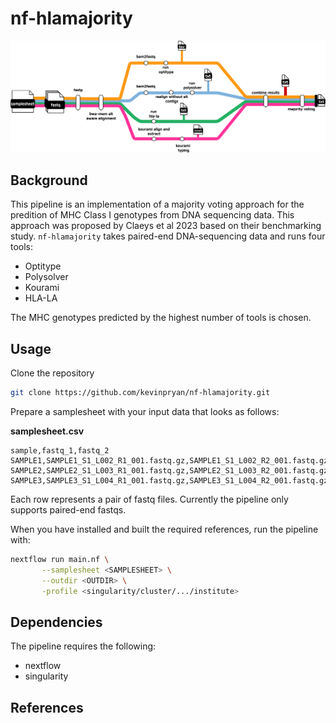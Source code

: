 # nf-hlamajority

![nf-hlamajority metro map](docs/images/nf-hlamajority-without-subset.svg)

## Background

This pipeline is an implementation of a majority voting approach for the predition of MHC Class I genotypes from DNA sequencing data. This approach was proposed by Claeys et al 2023 based on their benchmarking study. `nf-hlamajority` takes paired-end DNA-sequencing data and runs four tools:

- Optitype
- Polysolver
- Kourami
- HLA-LA

The MHC genotypes predicted by the highest number of tools is chosen.

## Usage

Clone the repository

```bash
git clone https://github.com/kevinpryan/nf-hlamajority.git
```

Prepare a samplesheet with your input data that looks as follows:

**samplesheet.csv**

```csv
sample,fastq_1,fastq_2
SAMPLE1,SAMPLE1_S1_L002_R1_001.fastq.gz,SAMPLE1_S1_L002_R2_001.fastq.gz
SAMPLE2,SAMPLE2_S1_L003_R1_001.fastq.gz,SAMPLE2_S1_L003_R2_001.fastq.gz
SAMPLE3,SAMPLE3_S1_L004_R1_001.fastq.gz,SAMPLE3_S1_L004_R2_001.fastq.gz
```

Each row represents a pair of fastq files. Currently the pipeline only supports paired-end fastqs.

When you have installed and built the required references, run the pipeline with:

```bash
nextflow run main.nf \
       --samplesheet <SAMPLESHEET> \
       --outdir <OUTDIR> \
       -profile <singularity/cluster/.../institute>
```

## Dependencies

The pipeline requires the following:

- nextflow
- singularity

## References
